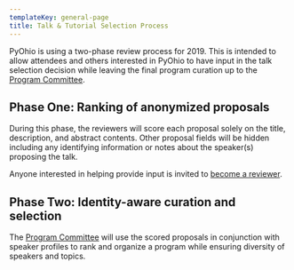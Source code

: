 ```yaml
---
templateKey: general-page
title: Talk & Tutorial Selection Process
---
```


PyOhio is using a two-phase review process for 2019. This is intended to allow
attendees and others interested in PyOhio to have input in the talk selection
decision while leaving the final program curation up to the [Program Committee](/about/team).

## Phase One: Ranking of anonymized proposals

During this phase, the reviewers will score each proposal solely on the title, 
description, and abstract contents. Other proposal fields will be hidden
including any identifying information or notes about the speaker(s) proposing
the talk.

Anyone interested in helping provide input is invited to
[become a reviewer](/speak/review-proposals).

## Phase Two: Identity-aware curation and selection

The [Program Committee](/about/team) will use the scored proposals in conjunction with speaker
profiles to rank and organize a program while ensuring diversity of speakers
and topics.
